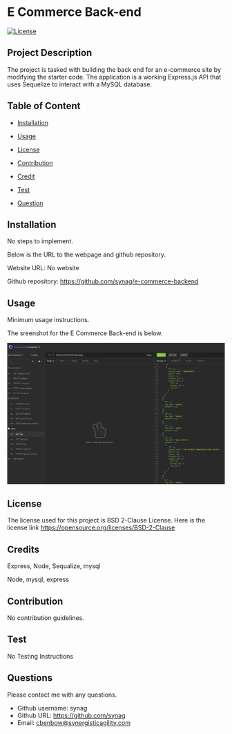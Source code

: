 # E Commerce Back-end  

[![License](https://img.shields.io/badge/License-BSD%202--Clause-orange.svg)](https://opensource.org/licenses/BSD-2-Clause)


## Project Description 
The project is tasked with building the back end for an e-commerce site by modifying the starter code. The application is a  working Express.js API that uses Sequelize to interact with a MySQL database.

## Table of Content

* [Installation](#installation)

* [Usage](#usage)

* [License](#License)

* [Contribution](#Contribution)

* [Credit](#Credits)

* [Test](#Test)

* [Question](#Question) 

## Installation
No steps to implement. 


Below is the URL to the webpage and github repository. 

Website URL: No website

Github repository: https://github.com/synag/e-commerce-backend


## Usage
Minimum usage instructions.

The sreenshot for the E Commerce Back-end is below. 

![E Commerce Back-end](.\Develop\Image\screenshot.jpg)

## License
The license used for this project is BSD 2-Clause License. Here is the license link https://opensource.org/licenses/BSD-2-Clause

## Credits
Express, Node, Sequalize, mysql

Node, mysql, express

## Contribution
No contribution guidelines.

## Test
No Testing Instructions

## Questions
Please contact me with any questions.  

* Github username: synag
* Github URL: https://github.com/synag
* Email:  cbenbow@synergisticagility.com 
